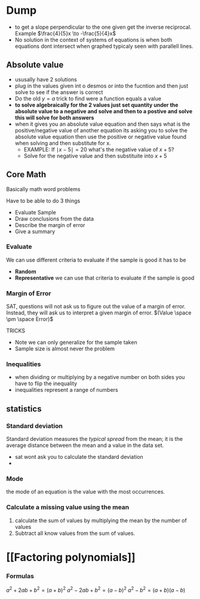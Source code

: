 
# Dump 
- to get a slope perpendicular to the one given get the inverse reciprocal. Example $\frac{4}{5}x \to -\frac{5}{4}x$ 
- No solution in the context of systems of equations is when both equations dont intersect when graphed typicaly seen with parallell lines.


## Absolute value

- ususally have 2 solutions
- plug in the values given int o desmos or into the fucntion and then just solve to see if the answer is correct
- Do the old $y=a$ trick to find were a function equals a value
- **to solve algebraically for the 2 values just set quantity under the absolute value to a negative and solve and then to a postive and solve this will solve for both answers**
- when it gives you an absolute value equation and then says what is the positive/negative value of another equation its asking you to solve the absolute value equation then use the positive or negative value found when solving and then substitute for x.
	- EXAMPLE: If $\mid x-5\mid =20$ what's the negative value of $x+5$?
	- Solve for the negative value and then substituite into $x+5$


## Core Math
Basically math word problems

Have to be able to do 3 things
- Evaluate Sample
- Draw conclusions from the data
- Describe the margin of error
- Give a summary


### Evaluate
We can use different criteria to evaluate if the sample is good it has to be 
- **Random**
- **Representative**
we can use that criteria to evaluate if the sample is good
### Margin of Error
SAT, questions will not ask us to figure out the value of a margin of error. Instead, they will ask us to interpret a given margin of error.
  $(Value \space \pm \space Error)$

TRICKS
- Note we can only generalize for the sample taken 
- Sample size is almost never the problem 

### Inequalities 
- when dividing or multiplying by a negative number on both sides you have to flip the inequality 
- inequalities represent a range of numbers



## statistics 

### Standard deviation 
Standard deviation measures the _typical spread_ from the mean; it is the average distance between the mean and a value in the data set.
- sat wont ask you to calculate the standard deviation
- 

### Mode
the mode of an equation is the value with the most occurrences. 


### Calculate a missing value using the mean 
1. calculate the sum of values by multiplying the mean by the number of values 
2. Subtract all know values from the sum of values.


# [[Factoring polynomials]]

### Formulas 
$a^2+2ab+b^2=(a+b)^2$
$a^2-2ab+b^2=(a-b)^2$
$a^2-b^2=(a+b)(a-b)$


